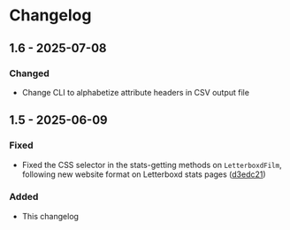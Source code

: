 # Changelog

## 1.6 - 2025-07-08

### Changed

- Change CLI to alphabetize attribute headers in CSV output file

## 1.5 - 2025-06-09

### Fixed

- Fixed the CSS selector in the stats-getting methods on `LetterboxdFilm`, following new website format on Letterboxd stats pages ([d3edc21](https://github.com/lmr97/letterboxd_get_list/commit/d3edc21a485e3e734ddc78a75cbe5bff9b14ff70))

### Added

- This changelog